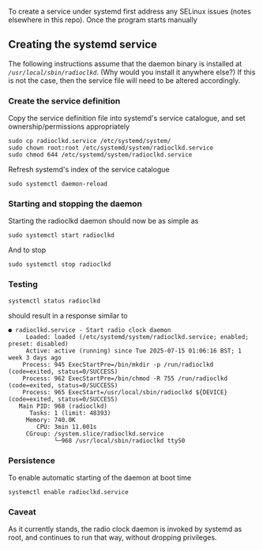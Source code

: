 To create a service under systemd first address any SELinux issues (notes elsewhere in this repo).  Once the program starts manually 



## Creating the systemd service
The following instructions assume that the daemon binary is installed at *<code>/usr/local/sbin/radioclkd</code>*.  (Why would you install it anywhere else?)  If this is not the case, then the service file will need to be altered accordingly.

### Create the service definition
Copy the service definition file into systemd's service catalogue, and set ownership/permissions appropriately
```
sudo cp radioclkd.service /etc/systemd/system/
sudo chown root:root /etc/systemd/system/radioclkd.service
sudo chmod 644 /etc/systemd/system/radioclkd.service
```
Refresh systemd's index of the service catalogue
```
sudo systemctl daemon-reload
```

### Starting and stopping the daemon
Starting the radioclkd daemon should now be as simple as
```
sudo systemctl start radioclkd
```
And to stop
```
sudo systemctl stop radioclkd
```

### Testing
```
systemctl status radioclkd
```

should result in a response similar to

```
● radioclkd.service - Start radio clock daemon
     Loaded: loaded (/etc/systemd/system/radioclkd.service; enabled; preset: disabled)
     Active: active (running) since Tue 2025-07-15 01:06:16 BST; 1 week 3 days ago
    Process: 945 ExecStartPre=/bin/mkdir -p /run/radioclkd (code=exited, status=0/SUCCESS)
    Process: 962 ExecStartPre=/bin/chmod -R 755 /run/radioclkd (code=exited, status=0/SUCCESS)
    Process: 965 ExecStart=/usr/local/sbin/radioclkd ${DEVICE} (code=exited, status=0/SUCCESS)
   Main PID: 968 (radioclkd)
      Tasks: 1 (limit: 48393)
     Memory: 740.0K
        CPU: 3min 11.001s
     CGroup: /system.slice/radioclkd.service
             └─968 /usr/local/sbin/radioclkd ttyS0
```

### Persistence
To enable automatic starting of the daemon at boot time
```
systemctl enable radioclkd.service
```

### Caveat
As it currently stands, the radio clock daemon is invoked by systemd as root, and continues to run that way, without dropping privileges.
